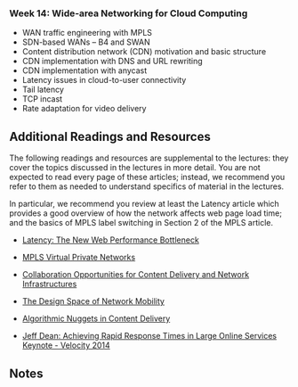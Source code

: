 ### Week 14: Wide-area Networking for Cloud Computing  

- WAN traffic engineering with MPLS  
- SDN-based WANs – B4 and SWAN  
- Content distribution network (CDN) motivation and basic structure  
- CDN implementation with DNS and URL rewriting  
- CDN implementation with anycast  
- Latency issues in cloud-to-user connectivity  
- Tail latency  
- TCP incast  
- Rate adaptation for video delivery  

## Additional Readings and Resources

The following readings and resources are supplemental to the lectures: they cover the topics discussed in the lectures in more detail. You are not expected to read every page of these articles; instead, we recommend you refer to them as needed to understand specifics of material in the lectures.

In particular, we recommend you review at least the Latency article which provides a good overview of how the network affects web page load time; and the basics of MPLS label switching in Section 2 of the MPLS article.

- [Latency: The New Web Performance Bottleneck](https://www.igvita.com/2012/07/19/latency-the-new-web-performance-bottleneck/ "Link: https://www.igvita.com/2012/07/19/latency-the-new-web-performance-bottleneck/")
	
- [MPLS Virtual Private Networks](http://sigcomm.org/education/ebook/SIGCOMMeBook2013v1_chapter6.pdf)
	
- [Collaboration Opportunities for Content Delivery and Network Infrastructures](http://sigcomm.org/education/ebook/SIGCOMMeBook2013v1_chapter7.pdf)
	
- [The Design Space of Network Mobility](http://sigcomm.org/education/ebook/SIGCOMMeBook2013v1_chapter8.pdf)
	
- [Algorithmic Nuggets in Content Delivery](http://www.sigcomm.org/sites/default/files/ccr/papers/2015/July/0000000-0000009.pdf)
	
- [Jeff Dean: Achieving Rapid Response Times in Large Online Services Keynote - Velocity 2014](https://www.youtube.com/watch?v=1-3Ahy7Fxsc "Link: https://www.youtube.com/watch?v=1-3Ahy7Fxsc")

##  Notes

